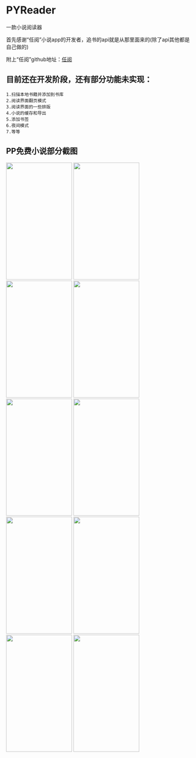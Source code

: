 # PYReader
一款小说阅读器

首先感谢“任阅”小说app的开发者，追书的api就是从那里面来的(除了api其他都是自己做的)

附上“任阅”github地址：[任阅](https://github.com/JustWayward/BookReader)

## 目前还在开发阶段，还有部分功能未实现：
```
1.扫描本地书籍并添加到书库
2.阅读界面翻页模式
3.阅读界面的一些排版
4.小说的缓存和导出
5.添加书签
6.夜间模式
7.等等
```

## PP免费小说部分截图
<img width="180" height="320" src="https://github.com/pangyu646182805/PYReader/blob/master/screenshot/Screenshot_20170809-162521.png"/>  <img width="180" height="320" src="https://github.com/pangyu646182805/PYReader/blob/master/screenshot/Screenshot_20170804-152727.png"/>  <img width="180" height="320" src="https://github.com/pangyu646182805/PYReader/blob/master/screenshot/Screenshot_20170804-152745.png"/>  <img width="180" height="320" src="https://github.com/pangyu646182805/PYReader/blob/master/screenshot/Screenshot_20170804-152928.png"/>  <img width="180" height="320" src="https://github.com/pangyu646182805/PYReader/blob/master/screenshot/Screenshot_20170804-152935.png"/>  <img width="180" height="320" src="https://github.com/pangyu646182805/PYReader/blob/master/screenshot/Screenshot_20170804-152952.png"/>  <img width="180" height="320" src="https://github.com/pangyu646182805/PYReader/blob/master/screenshot/Screenshot_20170804-155433.png"/>  <img width="180" height="320" src="https://github.com/pangyu646182805/PYReader/blob/master/screenshot/Screenshot_20170804-152831.png"/>  <img width="180" height="320" src="https://github.com/pangyu646182805/PYReader/blob/master/screenshot/Screenshot_20170804-152842.png"/>  <img width="180" height="320" src="https://github.com/pangyu646182805/PYReader/blob/master/screenshot/Screenshot_20170804-155459.png"/>
